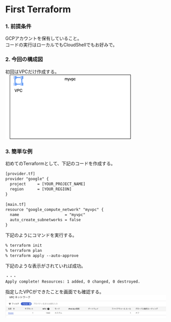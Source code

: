 # First Terraform

### 1. 前提条件
GCPアカウントを保有していること。<br>
コードの実行はローカルでもCloudShellでもお好みで。

### 2. 今回の構成図
初回はVPCだけ作成する。<br>
![vpc](asset/01.png "vpc")


### 3. 簡単な例
初めてのTerraformとして、下記のコードを作成する。<br>
```
[provider.tf]
provider "google" {
  project     = [YOUR_PROJECT_NAME]
  region      = [YOUR_REGION]
}

[main.tf]
resource "google_compute_network" "myvpc" {
  name                    = "myvpc"
  auto_create_subnetworks = false
}
```
下記のようにコマンドを実行する。
```
% terraform init
% terraform plan
% terraform apply --auto-approve
```
下記のような表示がされていれば成功。
```
・・・
Apply complete! Resources: 1 added, 0 changed, 0 destroyed.
```
指定したVPCができたことを画面でも確認する。
![vpc](asset/01_001.png "vpc")

